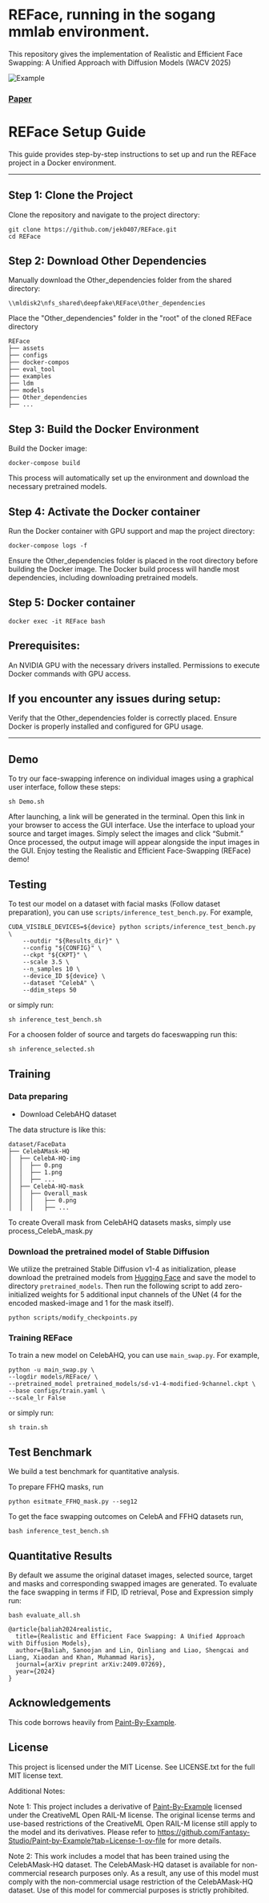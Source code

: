 # REFace, running in the sogang mmlab environment.

This repository gives the implementation of Realistic and Efficient Face Swapping: A Unified Approach with Diffusion Models (WACV 2025)

![Example](assets/teaser2.jpeg)
### [Paper](https://arxiv.org/abs/2409.07269)

# REFace Setup Guide
This guide provides step-by-step instructions to set up and run the REFace project in a Docker environment.

---
## Step 1: Clone the Project

Clone the repository and navigate to the project directory:

```
git clone https://github.com/jek0407/REFace.git
cd REFace
```

## Step 2: Download Other Dependencies

Manually download the Other_dependencies folder from the shared directory:

```
\\mldisk2\nfs_shared\deepfake\REFace\Other_dependencies
```
Place the "Other_dependencies" folder in the "root" of the cloned REFace directory
```
REFace
├── assets
├── configs
├── docker-compos
├── eval_tool
├── examples
├── ldm
├── models
├── Other_dependencies
├── ...

```


## Step 3: Build the Docker Environment
Build the Docker image:

```
docker-compose build
```
This process will automatically set up the environment and download the necessary pretrained models.


## Step 4: Activate the Docker container

Run the Docker container with GPU support and map the project directory:

```
docker-compose logs -f
```

Ensure the Other_dependencies folder is placed in the root directory before building the Docker image.
The Docker build process will handle most dependencies, including downloading pretrained models.


## Step 5: Docker container 

```
docker exec -it REFace bash
```

## Prerequisites:
An NVIDIA GPU with the necessary drivers installed.
Permissions to execute Docker commands with GPU access.


## If you encounter any issues during setup:
Verify that the Other_dependencies folder is correctly placed.
Ensure Docker is properly installed and configured for GPU usage.


---

## Demo

To try our face-swapping inference on individual images using a graphical user interface, follow these steps:

```
sh Demo.sh
```
After launching, a link will be generated in the terminal. Open this link in your browser to access the GUI interface.
Use the interface to upload your source and target images. Simply select the images and click “Submit.”
Once processed, the output image will appear alongside the input images in the GUI.
Enjoy testing the Realistic and Efficient Face-Swapping (REFace) demo!


## Testing

To test our model on a dataset with facial masks (Follow dataset preparation), you can use `scripts/inference_test_bench.py`. For example, 
```
CUDA_VISIBLE_DEVICES=${device} python scripts/inference_test_bench.py \
    --outdir "${Results_dir}" \
    --config "${CONFIG}" \
    --ckpt "${CKPT}" \
    --scale 3.5 \
    --n_samples 10 \
    --device_ID ${device} \
    --dataset "CelebA" \
    --ddim_steps 50
```
or simply run:
```
sh inference_test_bench.sh
```
For a choosen folder of source and targets do faceswapping run this:
```
sh inference_selected.sh
```


## Training

### Data preparing
- Download CelebAHQ dataset

The data structure is like this:
```
dataset/FaceData
├── CelebAMask-HQ
│  ├── CelebA-HQ-img
│  │  ├── 0.png
│  │  ├── 1.png
│  │  ├── ...
│  ├── CelebA-HQ-mask
│  │  ├── Overall_mask
│  │  │   ├── 0.png
│  │  │   ├── ...
```

To create Overall mask from CelebAHQ datasets masks, simply use process_CelebA_mask.py

### Download the pretrained model of Stable Diffusion
We utilize the pretrained Stable Diffusion v1-4 as initialization, please download the pretrained models from [Hugging Face](https://huggingface.co/CompVis/stable-diffusion-v-1-4-original) and save the model to directory `pretrained_models`. Then run the following script to add zero-initialized weights for 5 additional input channels of the UNet (4 for the encoded masked-image and 1 for the mask itself).
```
python scripts/modify_checkpoints.py
```

### Training REFace
To train a new model on CelebAHQ, you can use `main_swap.py`. For example,
```
python -u main_swap.py \
--logdir models/REFace/ \
--pretrained_model pretrained_models/sd-v1-4-modified-9channel.ckpt \
--base configs/train.yaml \
--scale_lr False 
```
or simply run:
```
sh train.sh
```

## Test Benchmark
We build a test benchmark for quantitative analysis. 

To prepare FFHQ masks, run

```
python esitmate_FFHQ_mask.py --seg12
```

To get the face swapping outcomes on CelebA and FFHQ datasets run,

```
bash inference_test_bench.sh
```


## Quantitative Results


By default we assume the original dataset images, selected source, target and masks and corresponding swapped images are generated. To evaluate the face swapping in terms if FID, ID retrieval, Pose and Expression simply run:

```
bash evaluate_all.sh
```


```
@article{baliah2024realistic,
  title={Realistic and Efficient Face Swapping: A Unified Approach with Diffusion Models},
  author={Baliah, Sanoojan and Lin, Qinliang and Liao, Shengcai and Liang, Xiaodan and Khan, Muhammad Haris},
  journal={arXiv preprint arXiv:2409.07269},
  year={2024}
}
```

## Acknowledgements

This code borrows heavily from [Paint-By-Example](https://github.com/Fantasy-Studio/Paint-by-Example).


## License


This project is licensed under the MIT License. See LICENSE.txt for the full MIT license text.

Additional Notes:

Note 1: This project includes a derivative of [Paint-By-Example](https://github.com/Fantasy-Studio/Paint-by-Example) licensed under the CreativeML Open RAIL-M license. The original license terms and use-based restrictions of the CreativeML Open RAIL-M license still apply to the model and its derivatives. Please refer to https://github.com/Fantasy-Studio/Paint-by-Example?tab=License-1-ov-file for more details.

Note 2: This work includes a model that has been trained using the CelebAMask-HQ dataset. The CelebAMask-HQ dataset is available for non-commercial research purposes only. As a result, any use of this model must comply with the non-commercial usage restriction of the CelebAMask-HQ dataset. Use of this model for commercial purposes is strictly prohibited.



